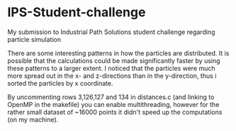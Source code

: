 # IPS-Student-challenge
My submission to Industrial Path Solutions student challenge regarding particle simulation

There are some interesting patterns in how the particles are distributed. It is possible that the calculations could be made significantly faster by using these patterns to a larger extent. I noticed that the particles were much more spread out in the x- and z-directions than in the y-direction, thus i sorted the particles by x coordinate.

By uncommenting rows 3,126,127 and 134 in distances.c (and linking to OpenMP in the makefile) you can enable multithreading, however for the rather small dataset of ~16000 points it didn't speed up the computations (on my machine).
